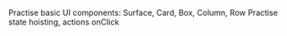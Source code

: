 Practise basic UI components: Surface, Card, Box, Column, Row
Practise state hoisting, actions onClick
